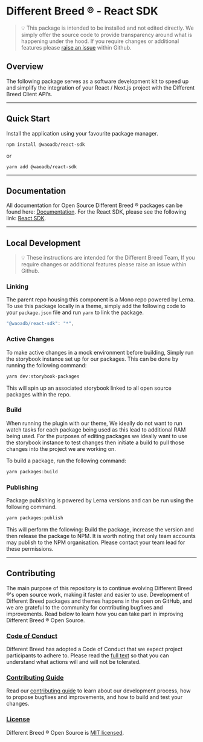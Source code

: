 # Different Breed ® - React SDK

> 💡 This package is intended to be installed and not edited directly. We simply offer the source code to provide transparency around what is happening under the hood. If you require changes or additional features please [raise an issue](https://github.com/waoadb/opensource/issues) within Github.

## Overview

The following package serves as a software development kit to speed up and simplify the integration of your React / Next.js project with the Different Breed Client API’s.

---

## Quick Start

Install the application using your favourite package manager.

`npm install @waoadb/react-sdk`

or

`yarn add @waoadb/react-sdk`

---

## Documentation

All documentation for Open Source Different Breed ® packages can be found here: [Documentation](https://opensource.differentbreed.events). For the React SDK, please see the following link: [React SDK](https://opensource.differentbreed.events/docs/development-kits/react).

---

## Local Development

> 💡 These instructions are intended for the Different Breed Team, If you require changes or additional features please raise an issue within Github.

### Linking

The parent repo housing this component is a Mono repo powered by Lerna. To use this package locally in a theme, simply add the following code to your `package.json` file and run `yarn` to link the package.

```jsx
"@waoadb/react-sdk": "*",
```

### Active Changes

To make active changes in a mock environment before building, Simply run the storybook instance set up for our packages. This can be done by running the following command:

```jsx
yarn dev:storybook-packages
```

This will spin up an associated storybook linked to all open source packages within the repo.

### Build

When running the plugin with our theme, We ideally do not want to run watch tasks for each package being used as this lead to additional RAM being used. For the purposes of editing packages we ideally want to use the storybook instance to test changes then initiate a build to pull those changes into the project we are working on.

To build a package, run the following command:

```jsx
yarn packages:build
```

### Publishing

Package publishing is powered by Lerna versions and can be run using the following command.

```jsx
yarn packages:publish
```

This will perform the following: Build the package, increase the version and then release the package to NPM. It is worth noting that only team accounts may publish to the NPM organisation. Please contact your team lead for these permissions.

---

## Contributing

The main purpose of this repository is to continue evolving Different Breed ®'s open source work, making it faster and easier to use. Development of Different Breed packages and themes happens in the open on GitHub, and we are grateful to the community for contributing bugfixes and improvements. Read below to learn how you can take part in improving Different Breed ® Open Source.

### [Code of Conduct](https://opensource.differentbreed.events/docs/contribute/code-of-conduct)

Different Breed has adopted a Code of Conduct that we expect project participants to adhere to. Please read the [full text](https://opensource.differentbreed.events/docs/contribute/code-of-conduct) so that you can understand what actions will and will not be tolerated.

### [Contributing Guide](https://opensource.differentbreed.events/docs/contribute/contributing)

Read our [contributing guide](https://opensource.differentbreed.events/docs/contribute/contributing) to learn about our development process, how to propose bugfixes and improvements, and how to build and test your changes.

### [License](https://github.com/waoadb/open-source/blob/production/LICENSE)

Different Breed ® Open Source is [MIT licensed](https://github.com/waoadb/open-source/blob/production/LICENSE).
